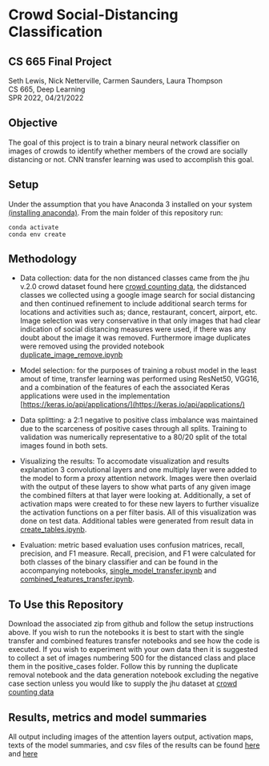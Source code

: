 # Crowd Social-Distancing Classification

## CS 665 Final Project

Seth Lewis, Nick Netterville, Carmen Saunders, Laura Thompson  
CS 665, Deep Learning  
SPR 2022, 04/21/2022

## Objective

The goal of this project is to train a binary neural network classifier on images of crowds to identify whether members of the crowd are socially distancing or not. CNN transfer learning was used to accomplish this goal.

## Setup

Under the assumption that you have Anaconda 3 installed on your system [(installing anaconda)](https://www.anaconda.com/products/distribution?gclid=CjwKCAjwu_mSBhAYEiwA5BBmfygpN8njjMuRGfmwN17uqSMgM7zG2qGecD4u63Sn8kD5-VmKbLyFdBoCP3wQAvD_BwE). From the main folder of this repository run:

```
conda activate
conda env create
```

## Methodology

- Data collection: data for the non distanced classes came from the jhu v.2.0 crowd dataset found here [crowd counting data](http://www.crowd-counting.com/), the didstanced classes we collected using a google image search for social distancing and then continued refinement to include additional search terms for locations and activities such as; dance, restaurant, concert, airport, etc. Image selection was very conservative in that only images that had clear indication of social distancing measures were used, if there was any doubt about the image it was removed. Furthermore image duplicates were removed using the provided notebook [duplicate_image_remove.ipynb](duplicate_image_remove.ipynb)

- Model selection: for the purposes of training a robust model in the least amout of time, transfer learning was performed using ResNet50, VGG16, and a combination of the features of each the associated Keras applications were used in the implementation [https://keras.io/api/applications/](https://keras.io/api/applications/)

- Data splitting: a 2:1 negative to positive class imbalance was maintained due to the scarceness of positive cases through all splits. Training to validation was numerically representative to a 80/20 split of the total images found in both sets.

- Visualizing the results: To accomodate visualization and results explanation 3 convolutional layers and one multiply layer were added to the model to form a proxy attention network. Images were then overlaid with the output of these layers to show what parts of any given image the combined filters at that layer were looking at. Additionally, a set of activation maps were created to for these new layers to further visualize the activation functions on a per filter basis. All of this visualization was done on test data. Additional tables were generated from result data in [create_tables.ipynb](create_tables.ipynb).

- Evaluation: metric based evaluation uses confusion matrices, recall, precision, and F1 measure. Recall, precision, and F1 were calculated for both classes of the binary classifier and can be found in the accompanying notebooks, [single_model_transfer.ipynb](single_model_transfer.ipynb) and [combined_features_transfer.ipynb](combined_features_transfer.ipynb).

## To Use this Repository

Download the associated zip from github and follow the setup instructions above. If you wish to run the notebooks it is best to start with the single transfer and combined features transfer notebooks and see how the code is executed. If you wish to experiment with your own data then it is suggested to collect a set of images numbering 500 for the distanced class and place them in the positive_cases folder. Follow this by running the duplicate removal notebook and the data generation notebook excluding the negative case section unless you would like to supply the jhu dataset at [crowd counting data](http://www.crowd-counting.com/)

## Results, metrics and model summaries

All output including images of the attention layers output, activation maps, texts of the model summaries, and csv files of the results can be found [here](output/images/) and [here](output/dataframes/)
